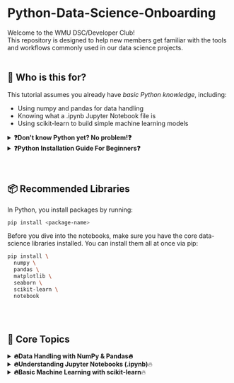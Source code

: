 # Python-Data-Science-Onboarding

Welcome to the WMU DSC/Developer Club!<br>
This repository is designed to help new members get familiar with the tools and workflows commonly used in our data science projects.
<br>
<br>



## 🚀 Who is this for?

This tutorial assumes you already have *basic Python knowledge*, including:

- Using numpy and pandas for data handling  
- Knowing what a .ipynb Jupyter Notebook file is  
- Using scikit-learn to build simple machine learning models

<details>
<summary><b>❓Don't know Python yet? No problem!❓</b></summary>
<br>

>  **Start with the resources below before continuing:**<br>
> &emsp;&emsp;[W3Schools Python Tutorial](https://www.w3schools.com/python/)  
> &emsp;&emsp;[Google's Python Class](https://developers.google.com/edu/python)  
> &emsp;&emsp;[Python for Beginners (YouTube)](https://www.youtube.com/watch?v=K5KVEU3aaeQ&t=56s)  
</details>


<details>
<summary> <b>❓Python Installation Guide For Beginners❓</b></summary>
<br>
  
> ### To follow along with the notebooks in this repository, you need Python installed on your machine.
> ### 🎥 How to Install Python
> &emsp;&emsp;  [For macOS](https://www.youtube.com/watch?v=nhv82tvFfkM)  
> &emsp;&emsp;  [For Windows](https://www.youtube.com/watch?v=YagM_FuPLQU)<br><br>
> 📌 *Important*: During installation, make sure to check:  
>  *“Add Python to PATH”*

###  Verify Your Installation

After installing, open a terminal (or Command Prompt on Windows), and run:

```bash
python --version
pip --version
```
</details>
<br>
<br>



## 📦 Recommended Libraries

In Python, you install packages by running:
```bash
pip install <package-name>
```

Before you dive into the notebooks, make sure you have the core data-science libraries installed. You can install them all at once via pip:

```bash
pip install \
  numpy \
  pandas \
  matplotlib \
  seaborn \
  scikit-learn \
  notebook
```
<br>
<br>



## 📘 Core Topics

<details>
<summary> <b>🔥Data Handling with NumPy & Pandas🔥</b></summary>
 Learn how to load, clean, and manipulate data using NumPy arrays and Pandas DataFrames.

## 🔍 Library Overview

Before we dive in, here's a quick intro to the two core libraries we’ll use:

###  NumPy
- **The fundamental package for numerical computing in Python.**
- **Key features:**
  - **Arrays:** Homogeneous, N-dimensional arrays (faster and more memory-efficient than Python lists)  
  - **Vectorized ops:** Element-wise arithmetic without explicit loops  
  - **Linear algebra & random:** Built-in support for matrix operations and pseudo-random number generation  

###  Pandas
- **A powerful data analysis and manipulation library built on top of NumPy.**  
- **Key features:**
  - **DataFrame:** 2D tabular data structure with labeled axes (rows & columns)  
  - **IO tools:** Read/write CSV, Excel, SQL, JSON, and more  
  - **Series:** 1D labeled array, great for time series and single-column tables  
  - **Grouping & aggregation:** Split-apply-combine workflows for summarizing data  



### 1. What  
> **What you will learn in this section.**  
> By the end of this notebook, you will be able to:  
> - Create and manipulate NumPy arrays of different shapes and dtypes  
> - Perform element-wise arithmetic and universal functions
> - Index, slice, and reshape arrays for efficient computation  

---

### 2. Why  
> **Why this topic matters.**  
> NumPy arrays are the foundation of nearly all scientific computing in Python.  
> They provide:  
> - **Speed:** Vectorized operations run much faster than Python loops  
> - **Memory efficiency:** Compact storage of homogeneous data  
> - **Interoperability:** A common data structure for libraries like Pandas, SciPy, and scikit-learn  

---

### 3. How  
> **How to do it.**  
> Follow these step-by-step examples:

```python
import numpy as np

# 1) Create arrays
a = np.array([1, 2, 3, 4])
b = np.arange(0, 10, 2)          # [0, 2, 4, 6, 8]
c = np.zeros((2, 3), dtype=int)  # 2×3 array of zeros

# 2) Element-wise arithmetic
sum_ab = a + b[:4]               # adds element by element
prod_ab = a * b[:4]              # multiplies element by element

# 3) Universal functions
sqrt_b = np.sqrt(b)              # square root of each element
exp_a  = np.exp(a)               # eᵃ for each element

# 4) Indexing & slicing
row = b[2:5]                     # slice subarray
c[0, :] = row                    # assign a row

# 5) Reshape & combine
d = np.linspace(0, 1, 6).reshape(2, 3)
stacked = np.vstack([c, d])      # vertical stack of two 2×3 arrays


```
</details>



<details>
<summary> <b>🔥Understanding Jupyter Notebooks (.ipynb)</b>🔥</summary>
What are text vs code cells, how to run them, and best practices for documenting your analysis.
# 📝 Jupyter Notebook Quickstart Guide

This guide will introduce you to Jupyter Notebook—from “what it is” to how to install and use it locally or in the cloud—then walk you through basic operations, hands-on examples, Markdown usage, and sharing.

---

## 🔍 What Is Jupyter Notebook?

Jupyter Notebook is an interactive computing environment where you can combine live code, equations, visualizations, and narrative text in a single document (`.ipynb`). It’s widely used for data analysis, teaching, and rapid prototyping.

- **Key Features**  
  - Interactive code execution  
  - Rich text via Markdown (headings, lists, LaTeX)  
  - Inline data visualizations  
  - Easy sharing and reproducibility  

---

## ⚙️ Installation & Access

### 1. Install Locally

You’ll need Python installed first. Then:

```bash
# Install Jupyter Notebook via pip
pip install notebook
```
Or, if you use Conda:
```bash
conda install -c conda-forge notebook
```
After installation, launch the notebook server:
```bash
jupyter notebook
```
Your default browser will open at http://localhost:8888, showing the notebook dashboard.

### 2. Use JupyterLab (Optional)
For a more full-featured interface:

```bash
pip install jupyterlab
jupyter lab
```
### 3. Cloud / Web Options
Google Colab

1. Go to colab.research.google.com
2. Sign in with your Google account
3. Open or upload any .ipynb file
</details>



<details>
<summary> <b>🔥Basic Machine Learning with scikit-learn</b>🔥</summary>
  Build your first regression and classification models, split data, and evaluate performance.
</details>



